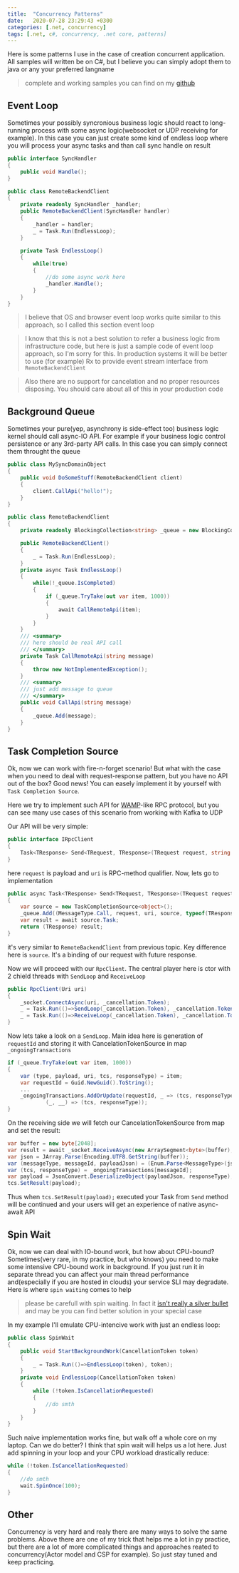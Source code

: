 ```yaml
---
title:  "Concurrency Patterns"
date:   2020-07-28 23:29:43 +0300
categories: [.net, concurrency]
tags: [.net, c#, concurrency, .net core, patterns]
---
```


Here is some patterns I use in the case of creation concurrent application. All samples will written be on C#, but I believe you can simply adopt them to java or any your preferred langname
> complete and working samples you can find on my [github](https://github.com/ondator/dotnet-concurrency-samples)

## Event Loop
Sometimes your possibly syncronious business logic should react to long-running process with some async logic(websocket or UDP receiving for example). In this case you can just create some kind of endless loop where you will process your async tasks and than call sync handle on result  

```cs
public interface SyncHandler
{
    public void Handle();
}

public class RemoteBackendClient
{
    private readonly SyncHandler _handler;
    public RemoteBackendClient(SyncHandler handler)
    {
        _handler = handler;
        _ = Task.Run(EndlessLoop);
    }

    private Task EndlessLoop()
    {
        while(true)
        {
            //do some async work here
            _handler.Handle();
        }
    }
}
```

> I believe that OS and browser event loop works quite similar to this approach, so I called this section event loop

> I know that this is not a best solution to refer a business logic from infrastructure code, but here is just a sample code of event loop approach, so I'm sorry for this. In production systems it will be better to use (for example) Rx to provide event stream interface from `RemoteBackendClient`

> Also there are no support for cancelation and no proper resources disposing. You should care about all of this in your production code

## Background Queue
Sometimes your pure(yep, asynchrony is side-effect too) business logic kernel should call async-IO API. For example if your business logic control persistence or any 3rd-party API calls. In this case you can simply connect them throught the queue

```cs
public class MySyncDomainObject
{
    public void DoSomeStuff(RemoteBackendClient client)
    {
        client.CallApi("hello!");
    }
}

public class RemoteBackendClient
{
    private readonly BlockingCollection<string> _queue = new BlockingCollection<string>();

    public RemoteBackendClient()
    {        
        _ = Task.Run(EndlessLoop);
    }
    private async Task EndlessLoop()
    {
        while(!_queue.IsCompleted)
        {
            if (_queue.TryTake(out var item, 1000))
            {
                await CallRemoteApi(item);
            }
        }
    }
    /// <summary>
    /// here should be real API call
    /// </summary>
    private Task CallRemoteApi(string message)
    {
        throw new NotImplementedException();
    }
    /// <summary>
    /// just add message to queue
    /// </summary>
    public void CallApi(string message)
    {
        _queue.Add(message);
    }
}
```
## Task Completion Source
Ok, now we can work with fire-n-forget scenario! But what with the case when you need to deal with request-response pattern, but you have no API out of the box? 
Good news! You can easely implement it by yourself with  `Task Completion Source`. 

Here we try to implement such API for [WAMP](https://wamp-proto.org/)-like RPC protocol, but you can see many use cases of this scenario from working with Kafka to UDP

Our API will be very simple: 
```cs
public interface IRpcClient
{
    Task<TResponse> Send<TRequest, TResponse>(TRequest request, string uri);
}
```
here `request` is payload and `uri` is RPC-method qualifier. Now, lets go to implementation
```cs
public async Task<TResponse> Send<TRequest, TResponse>(TRequest request, string uri)
{
    var source = new TaskCompletionSource<object>();
    _queue.Add((MessageType.Call, request, uri, source, typeof(TResponse)));
    var result = await source.Task;
    return (TResponse) result;
}
```
it's very similar to `RemoteBackendClient` from previous topic. Key difference here is `source`. It's a binding of our request with future response. 

Now we will proceed with our `RpcClient`. The central player here is ctor with 2 chield threads with `SendLoop` and `ReceiveLoop`
```cs
public RpcClient(Uri uri)
{
    _socket.ConnectAsync(uri, _cancellation.Token);
    _ = Task.Run(()=>SendLoop(_cancellation.Token), _cancellation.Token);
    _ = Task.Run(()=>ReceiveLoop(_cancellation.Token), _cancellation.Token);
}
```

Now lets take a look on a `SendLoop`. Main idea here is generation of `requestId` and storing it with CancelationTokenSource in map `_ongoingTransactions`

```cs
if (_queue.TryTake(out var item, 1000))
{
    var (type, payload, uri, tcs, responseType) = item;
    var requestId = Guid.NewGuid().ToString();
    ...
    _ongoingTransactions.AddOrUpdate(requestId, _ => (tcs, responseType),
            (_, __) => (tcs, responseType));
}
```
On the receiving side we will fetch our CancelationTokenSource from map and set the result:
```cs
var buffer = new byte[2048];
var result = await _socket.ReceiveAsync(new ArraySegment<byte>(buffer), token);
var json = JArray.Parse(Encoding.UTF8.GetString(buffer));
var (messageType, messageId, payloadJson) = (Enum.Parse<MessageType>(json[0].ToString()), json[1].ToString(), json[2].ToString());
var (tcs, responseType) = _ongoingTransactions[messageId];
var payload = JsonConvert.DeserializeObject(payloadJson, responseType);
tcs.SetResult(payload);
```
Thus when `tcs.SetResult(payload);` executed your Task from `Send` method will be continued and your users will get an experience of native async-await API

## Spin Wait
Ok, now we can deal with IO-bound work, but how about CPU-bound? Sometimes(very rare, in my practice, but who knows) you need to make some intensive CPU-bound work in background. If you just run it in separate thread you can affect your main thread performance and(especially if you are hosted in clouds) your service SLI may degradate. Here is where `spin waiting` comes to help
> please be carefull with spin waiting. In fact it [isn't really a silver bullet](https://travisdowns.github.io/blog/2020/07/06/concurrency-costs.html) and may be you can find better solution in your special case

In my example I'll emulate CPU-intencive work with just an endless loop:
```cs
public class SpinWait
{
    public void StartBackgroundWork(CancellationToken token)
    {
        _ = Task.Run(()=>EndlessLoop(token), token);
    }
    private void EndlessLoop(CancellationToken token)
    {
        while (!token.IsCancellationRequested)
        {
            //do smth
        }
    }
}
```
Such naive implementation works fine, but walk off a whole core on my laptop. Can we do better? I think that spin wait will helps us a lot here. Just add spinning in your loop and your CPU workload drastically reduce:
```cs
while (!token.IsCancellationRequested)
{
    //do smth
    wait.SpinOnce(100);
}
```
## Other
Concurrency is very hard and realy there are many ways to solve the same problems. Above there are one of my trick that helps me a lot in py practice, but there are a lot of more complicated things and approaches reated to concurrency(Actor model and CSP for example). So just stay tuned and keep practicing.